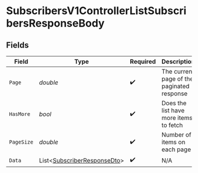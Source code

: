 # SubscribersV1ControllerListSubscribersResponseBody


## Fields

| Field                                                                           | Type                                                                            | Required                                                                        | Description                                                                     |
| ------------------------------------------------------------------------------- | ------------------------------------------------------------------------------- | ------------------------------------------------------------------------------- | ------------------------------------------------------------------------------- |
| `Page`                                                                          | *double*                                                                        | :heavy_check_mark:                                                              | The current page of the paginated response                                      |
| `HasMore`                                                                       | *bool*                                                                          | :heavy_check_mark:                                                              | Does the list have more items to fetch                                          |
| `PageSize`                                                                      | *double*                                                                        | :heavy_check_mark:                                                              | Number of items on each page                                                    |
| `Data`                                                                          | List<[SubscriberResponseDto](../../Models/Components/SubscriberResponseDto.md)> | :heavy_check_mark:                                                              | N/A                                                                             |